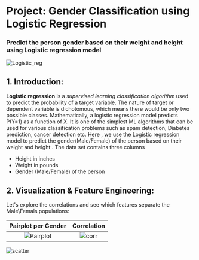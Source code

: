# Project: Gender Classification using Logistic Regression

### Predict the person gender based on their weight and height using Logistic regression model

![Logistic_reg](https://user-images.githubusercontent.com/67468718/105578429-0d235000-5d35-11eb-9afa-505d657abfd8.JPG)

## 1. Introduction: 

**Logistic regression** is a *supervised learning classification algorithm* used to predict the probability of a target variable. The nature of target or dependent variable is dichotomous, which means there would be only two possible classes.
Mathematically, a logistic regression model predicts P(Y=1) as a function of X. It is one of the simplest ML algorithms that can be used for various classification problems such as spam detection, Diabetes prediction, cancer detection etc.
Here , we use the Logistic regression model to predict the gender(Male/Female) of the person based on their weight and height .
The data set contains three columns
  * Height in inches
  * Weight in pounds
  * Gender (Male/Female) of the person
  
## 2. Visualization & Feature Engineering:   

Let's explore the correlations and see which features separate the Male\Femals populations:

Pairplot per Gender         |  Correlation
:-------------------------:|:-------------------------:
![Pairplot](https://user-images.githubusercontent.com/67468718/105615300-65ce0980-5d84-11eb-8915-1a500a2482ac.JPG) | ![corr](https://user-images.githubusercontent.com/67468718/105615299-65357300-5d84-11eb-9ede-eee198be9cb6.JPG)

![scatter](https://user-images.githubusercontent.com/67468718/105615301-65ce0980-5d84-11eb-8369-bfc3c5ad0320.JPG)



